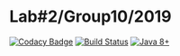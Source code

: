 # Lab#2/Group10/2019

[![Codacy Badge](https://api.codacy.com/project/badge/Grade/062b3c7b5b724526a7b04f6a6be42b6a)](https://app.codacy.com/app/valeronnikitin/IM?utm_source=github.com&utm_medium=referral&utm_content=valleronn/IM&utm_campaign=Badge_Grade_Dashboard)
[![Build Status](https://semaphoreci.com/api/v1/valleronn/im/branches/master/badge.svg)](https://semaphoreci.com/valleronn/im)
[![Java 8+](https://img.shields.io/badge/java-8%2b-green.svg)](http://www.oracle.com/technetwork/java/javase/downloads/index.html)